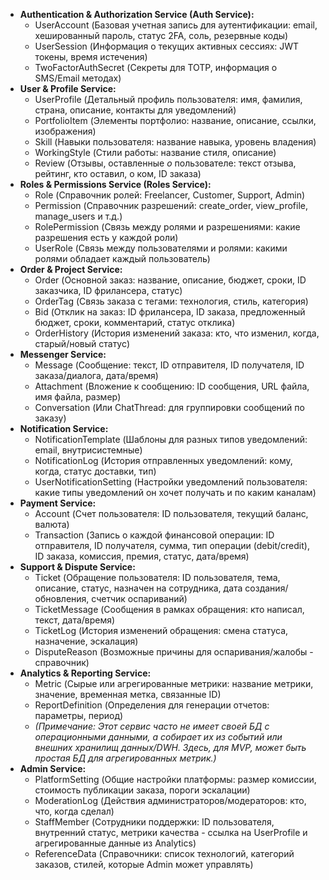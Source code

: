 - **Authentication & Authorization Service (Auth Service):**
    - UserAccount (Базовая учетная запись для аутентификации: email, хешированный пароль, статус 2FA, соль, резервные коды)
    - UserSession (Информация о текущих активных сессиях: JWT токены, время истечения)
    - TwoFactorAuthSecret (Секреты для TOTP, информация о SMS/Email методах)
- **User & Profile Service:**
    - UserProfile (Детальный профиль пользователя: имя, фамилия, страна, описание, контакты для уведомлений)
    - PortfolioItem (Элементы портфолио: название, описание, ссылки, изображения)
    - Skill (Навыки пользователя: название навыка, уровень владения)
    - WorkingStyle (Стили работы: название стиля, описание)
    - Review (Отзывы, оставленные _о_ пользователе: текст отзыва, рейтинг, кто оставил, о ком, ID заказа)
- **Roles & Permissions Service (Roles Service):**
    - Role (Справочник ролей: Freelancer, Customer, Support, Admin)
    - Permission (Справочник разрешений: create_order, view_profile, manage_users и т.д.)
    - RolePermission (Связь между ролями и разрешениями: какие разрешения есть у каждой роли)
    - UserRole (Связь между пользователями и ролями: какими ролями обладает каждый пользователь)
- **Order & Project Service:**
    - Order (Основной заказ: название, описание, бюджет, сроки, ID заказчика, ID фрилансера, статус)
    - OrderTag (Связь заказа с тегами: технология, стиль, категория)
    - Bid (Отклик на заказ: ID фрилансера, ID заказа, предложенный бюджет, сроки, комментарий, статус отклика)
    - OrderHistory (История изменений заказа: кто, что изменил, когда, старый/новый статус)
- **Messenger Service:**
    - Message (Сообщение: текст, ID отправителя, ID получателя, ID заказа/диалога, дата/время)
    - Attachment (Вложение к сообщению: ID сообщения, URL файла, имя файла, размер)
    - Conversation (Или ChatThread: для группировки сообщений по заказу)
- **Notification Service:**
    - NotificationTemplate (Шаблоны для разных типов уведомлений: email, внутрисистемные)
    - NotificationLog (История отправленных уведомлений: кому, когда, статус доставки, тип)
    - UserNotificationSetting (Настройки уведомлений пользователя: какие типы уведомлений он хочет получать и по каким каналам)
- **Payment Service:**
    - Account (Счет пользователя: ID пользователя, текущий баланс, валюта)
    - Transaction (Запись о каждой финансовой операции: ID отправителя, ID получателя, сумма, тип операции (debit/credit), ID заказа, комиссия, премия, статус, дата/время)
- **Support & Dispute Service:**
    - Ticket (Обращение пользователя: ID пользователя, тема, описание, статус, назначен на сотрудника, дата создания/обновления, счетчик оспариваний)
    - TicketMessage (Сообщения в рамках обращения: кто написал, текст, дата/время)
    - TicketLog (История изменений обращения: смена статуса, назначение, эскалация)
    - DisputeReason (Возможные причины для оспаривания/жалобы - справочник)
- **Analytics & Reporting Service:**
    - Metric (Сырые или агрегированные метрики: название метрики, значение, временная метка, связанные ID)
    - ReportDefinition (Определения для генерации отчетов: параметры, период)
    - _(Примечание: Этот сервис часто не имеет своей БД с операционными данными, а собирает их из событий или внешних хранилищ данных/DWH. Здесь, для MVP, может быть простая БД для агрегированных метрик.)_
- **Admin Service:**
    - PlatformSetting (Общие настройки платформы: размер комиссии, стоимость публикации заказа, пороги эскалации)
    - ModerationLog (Действия администраторов/модераторов: кто, что, когда сделал)
    - StaffMember (Сотрудники поддержки: ID пользователя, внутренний статус, метрики качества - ссылка на UserProfile и агрегированные данные из Analytics)
    - ReferenceData (Справочники: список технологий, категорий заказов, стилей, которые Admin может управлять)